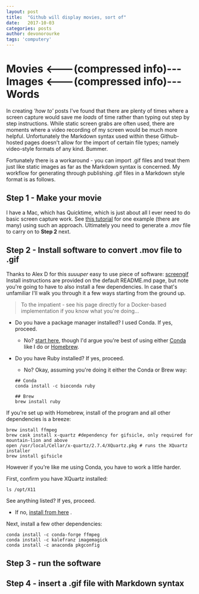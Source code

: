 ```yaml
---
layout: post
title:  "Github will display movies, sort of"
date:   2017-10-03
categories: posts
author: devonorourke
tags: 'computery'
---
```


# Movies <---(compressed info)--- Images <---(compressed info)--- Words
In creating *'how to'* posts I've found that there are plenty of times where a screen capture would save me *loads* of time rather than typing out step by step instructions. While static screen grabs are often used, there are moments where a video recording of my screen would be much more helpful. Unfortunately the Markdown syntax used within these Github-hosted pages doesn't allow for the import of certain file types; namely video-style formats of any kind. Bummer.  

Fortunately there is a workaround - you can import .gif files and treat them just like static images as far as the Markdown syntax is concerned. My workflow for generating through publishing .gif files in a Markdown style format is as follows.  

## Step 1 - Make your movie
I have a Mac, which has Quicktime, which is just about all I ever need to do basic screen capture work. See [this tutorial](http://etc.usf.edu/techease/4all/getting-started/creating-screen-recordings-with-quicktime-player/) for one example (there are many) using such an approach. Ultimately you need to generate a .mov file to carry on to **Step 2** next.  

## Step 2 - Install software to convert .mov file to .gif
Thanks to Alex D for this *suuuper* easy to use piece of software: [screengif](https://github.com/dergachev/screengif) Install instructions are provided on the default README.md page, but note you're going to have to also install a few dependencies. In case that's unfamiliar I'll walk you through it a few ways starting from the ground up.  

> To the impatient - see his page directly for a Docker-based implementation if you know what you're doing...  

- Do you have a package manager installed? I used Conda. If yes, proceed.  
  - No? [start here](https://www.topbug.net/blog/2013/04/14/install-and-use-gnu-command-line-tools-in-mac-os-x/), though I'd argue you're best of using either [Conda](https://conda.io/docs/index.html) like I do or [Homebrew](https://brew.sh/).  

- Do you have Ruby installed? If yes, proceed.
  - No? Okay, assuming you're doing it either the Conda or Brew way:
  ```
  ## Conda
  conda install -c bioconda ruby

  ## Brew
  brew install ruby
  ```

If you're set up with Homebrew, install of the program and all other dependencies is a breeze:
```
brew install ffmpeg 
brew cask install x-quartz #dependency for gifsicle, only required for mountain-lion and above
open /usr/local/Cellar/x-quartz/2.7.4/XQuartz.pkg # runs the XQuartz installer
brew install gifsicle
```

However if you're like me using Conda, you have to work a little harder.  

First, confirm you have XQuartz installed: 
```
ls /opt/X11
```
See anything listed? If yes, proceed.
- If no, [install from here](https://www.xquartz.org/) . 

Next, install a few other dependencies:
```
conda install -c conda-forge ffmpeg
conda install -c kalefranz imagemagick
conda install -c anaconda pkgconfig
```

## Step 3 - run the software

## Step 4 - insert a .gif file with Markdown syntax
